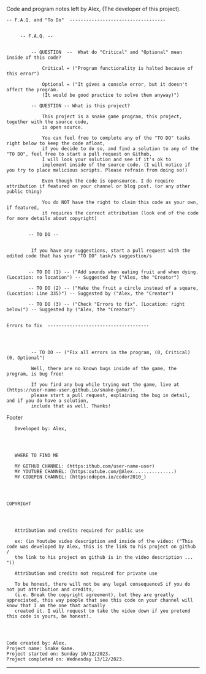 
Code and program notes left by Alex, (The developer of this project).



    
    -- F.A.Q. and "To Do"  -----------------------------------


         -- F.A.Q. -- 


             -- QUESTION  --  What do "Critical" and "Optional" mean inside of this code?

                 Critical = ("Program functionality is halted because of this error")

                 Optional = ("It gives a console error, but it doesn't affect the program. 
                 (It would be good practice to solve them anyway)")

             -- QUESTION -- What is this project?

                 This project is a snake game program, this project, together with the source code,
                 is open source.

                 You can feel free to complete any of the "TO DO" tasks right below to keep the code afloat, 
                 if you decide to do so, and find a solution to any of the "TO DO", feel free to start a pull request on Github, 
                 I will look your solution and see if it's ok to 
                 implement inside of the source code. (I will notice if you try to place malicious scripts. Please refrain from doing so!)

                 Even though the code is opensource. I do require attribution if featured on your channel or blog post. (or any other public thing)

                 You do NOT have the right to claim this code as your own, if featured,
                 it requires the correct attribution (look end of the code for more details about copyright) 


            -- TO DO --


             If you have any suggestions, start a pull request with the edited code that has your "TO DO" task/s suggestion/s


            -- TO DO (1) -- ("Add sounds when eating fruit and when dying. (Location: no location") -- Suggested by ("Alex, the "Creator")

            -- TO DO (2) -- ("Make the fruit a circle instead of a square, (Location: Line 335)") -- Suggested by ("Alex, the "Creator")

            -- TO DO (3) -- ("Check "Errors to fix". (Location: right below)") -- Suggested by ("Alex, the "Creator")


    Errors to fix  -------------------------------------  




             -- TO DO -- ("Fix all errors in the program, (0, Critical) (0, Optional")

             Well, there are no known bugs inside of the game, the program, is bug free!

             If you find any bug while trying out the game, live at (https://user-name-user.github.io/snake-game/), 
             please start a pull request, explaining the bug in detail, and if you do have a solution, 
             include that as well. Thanks!




Footer




       Developed by: Alex, 




       WHERE TO FIND ME

       MY GITHUB CHANNEL: (https:ithub.com/user-name-user)
       MY YOUTUBE CHANNEL: (https:outube.com/@Alex...............)
       MY CODEPEN CHANNEL: (https:odepen.io/coder2010_)




    COPYRIGHT




       Attribution and credits required for public use

       ex: (in Youtube video description and inside of the video: ("This code was developed by Alex, this is the link to his project on github / 
       the link to his project on github is in the video description ... "))

       Attribution and credits not required for private use

       To be honest, there will not be any legal consequenceS if you do not put attribution and credits, 
       (i.e. Break the copyright agreement), but they are greatly appreciated, this way people that see this code on your channel will know that I am the one that actually 
       created it. I will request to take the video down if you pretend this code is yours, be honest!.




    Code created by: Alex.  
    Project name: Snake Game.
    Project started on: Sunday 10/12/2023.
    Project completed on: Wednesday 13/12/2023. 




-------------------------------------
